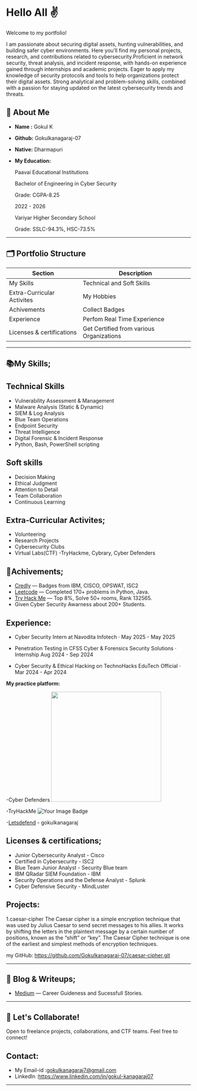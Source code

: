 #  Hello All ✌️

   Welcome to my portfolio! 


   
   I am passionate about securing digital assets, hunting vulnerabilities, and building safer cyber environments. Here you’ll find my personal projects, research, and contributions related to cybersecurity.Proficient in network security, threat analysis, and incident response, with hands-on experience gained through internships and academic projects. Eager to apply my knowledge of security protocols and tools to help organizations protect their digital assets. Strong analytical and problem-solving skills, combined with a passion for staying updated on the latest cybersecurity trends and threats.

## 👤 About Me

- **Name   :**        Gokul K
- **Github:**         Gokulkanagaraj-07    
- **Native:**         Dharmapuri       
- **My Education:**


     Paavai Educational Institutions


     Bachelor of Engineering in Cyber Security


     Grade: CGPA-8.25


     2022 - 2026


     Variyar Higher Secondary School 


     Grade: SSLC-94.3%, HSC-73.5%


---

## 🗂️ Portfolio Structure

| Section               | Description                                             |
|-----------------------|--------------------------------------------------------|
| My Skills    | Technical and Soft Skills     |
| Extra-Curricular Activites| My Hobbies  |
|  Achivements   | Collect Badges |
| Experience       |    Perfom Real Time Experience    |
| Licenses & certifications      | Get Certified from various Organizations  |

---


## 📚My Skills;

## Technical Skills

- Vulnerability Assessment &  Management
- Malware Analysis (Static & Dynamic)
- SIEM & Log Analysis
- Blue Team Operations
- Endpoint Security
- Threat Intelligence
- Digital Forensic & Incident Response
- Python, Bash, PowerShell scripting


 ## Soft skills
 
 - Decision Making
 - Ethical Judgment
 - Attention to Detail
 - Team Collaboration
 - Continuous Learning
 
 ## Extra-Curricular Activites;
 
- Volunteering
- Research Projects
- Cybersecurity Clubs
- Virtual Labs(CTF) -TryHackme, Cybrary, Cyber Defenders




## 🦾Achivements;
- [Credly](https://www.credly.com/users/gokul-kanagaraj.cb508ea6) — Badges from IBM, CISCO, OPSWAT, ISC2
- [Leetcode](https://leetcode.com/u/GOKUL-K/) — Completed 170+ problems in Python, Java.
- [Try Hack Me](https://tryhackme.com/p/GokulKanagaraj) — Top 8%, Solve 50+ rooms, Rank 132565.
- Given Cyber Security Awarness about 200+ Students.


## Experience:
  
- Cyber Security Intern at
  Navodita Infotech · 
  May 2025 - May 2025   

- Penetration Testing in
  CFSS Cyber & Forensics Security Solutions · Internship
  Aug 2024 - Sep 2024  
  
- Cyber Security & Ethical Hacking on
  TechnoHacks EduTech Official · 
  Mar 2024 - Apr 2024

**My practice platform:**




-Cyber Defenders
        <img src="https://cyberdefenders-storage.s3.me-central-1.amazonaws.com/profile-badges/GOKUL07.png" width="300" />



        
-TryHackMe
         <img src="https://tryhackme-badges.s3.amazonaws.com/GokulKanagaraj.png" alt="Your Image Badge" />







-[Letsdefend](https://app.letsdefend.io/user/gokulkanagaraj) - gokulkanagaraj




      

 ## Licenses & certifications;
 
- Junior Cybersecurity Analyst - Cisco
- Certified in Cybersecurity - ISC2
- Blue Team Junior Analyst - Security Blue team
- IBM QRadar SIEM Foundation - IBM
- Security Operations and the Defense Analyst - Splunk 
- Cyber Defensive Security - MindLuster

## Projects:
  
  1.caesar-cipher
     The Caesar cipher is a simple encryption technique that was used by Julius Caesar to send secret messages to his allies. It works by shifting the letters in    the plaintext message by a certain number of positions, known as the “shift” or “key”. The Caesar Cipher technique is one of the earliest and simplest methods    of encryption techniques.


   my GitHub: https://github.com/Gokulkanagaraj-07/caesar-cipher.git




---

## 📝 Blog & Writeups;

- [Medium](https://medium.com/@GokulKangaraj) — Career Guideness and Sucessfull Stories.

---



## 🤝 Let's Collaborate!

Open to freelance projects, collaborations, and CTF teams. Feel free to connect!
## Contact:
- My Email-id :gokulkanagaraj7@gmail.com
- LinkedIn    :https://www.linkedin.com/in/gokul-kanagaraj07

---
